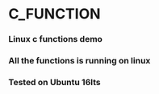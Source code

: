 # C_FUNCTION
### Linux c functions demo
### All the functions is running on linux
### Tested on Ubuntu 16lts
